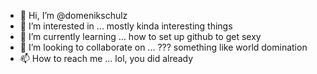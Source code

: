- 👋 Hi, I’m @domenikschulz
- 👀 I’m interested in ... mostly kinda interesting things
- 🌱 I’m currently learning ... how to set up github to get sexy 
- 💞️ I’m looking to collaborate on ... ??? something like world domination
- 📫 How to reach me ... lol, you did already 

<!---
domenikschulz/domenikschulz is a ✨ special ✨ repository because its `README.md` (this file) appears on your GitHub profile.
You can click the Preview link to take a look at your changes.
--->
